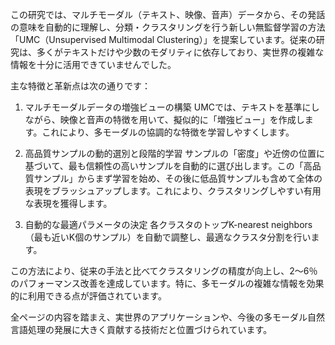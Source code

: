 この研究では、マルチモーダル（テキスト、映像、音声）データから、その発話の意味を自動的に理解し、分類・クラスタリングを行う新しい無監督学習の方法「UMC（Unsupervised Multimodal Clustering）」を提案しています。従来の研究は、多くがテキストだけや少数のモダリティに依存しており、実世界の複雑な情報を十分に活用できていませんでした。

主な特徴と革新点は次の通りです：

1. マルチモーダルデータの増強ビューの構築
UMCでは、テキストを基準にしながら、映像と音声の特徴を用いて、擬似的に「増強ビュー」を作成します。これにより、多モーダルの協調的な特徴を学習しやすくします。

2. 高品質サンプルの動的選別と段階的学習
サンプルの「密度」や近傍の位置に基づいて、最も信頼性の高いサンプルを自動的に選び出します。この「高品質サンプル」からまず学習を始め、その後に低品質サンプルも含めて全体の表現をブラッシュアップします。これにより、クラスタリングしやすい有用な表現を獲得します。

3. 自動的な最適パラメータの決定
各クラスタのトップK-nearest neighbors（最も近いK個のサンプル）を自動で調整し、最適なクラスタ分割を行います。

この方法により、従来の手法と比べてクラスタリングの精度が向上し、2～6％のパフォーマンス改善を達成しています。特に、多モーダルの複雑な情報を効果的に利用できる点が評価されています。

全ページの内容を踏まえ、実世界のアプリケーションや、今後の多モーダル自然言語処理の発展に大きく貢献する技術だと位置づけられています。
